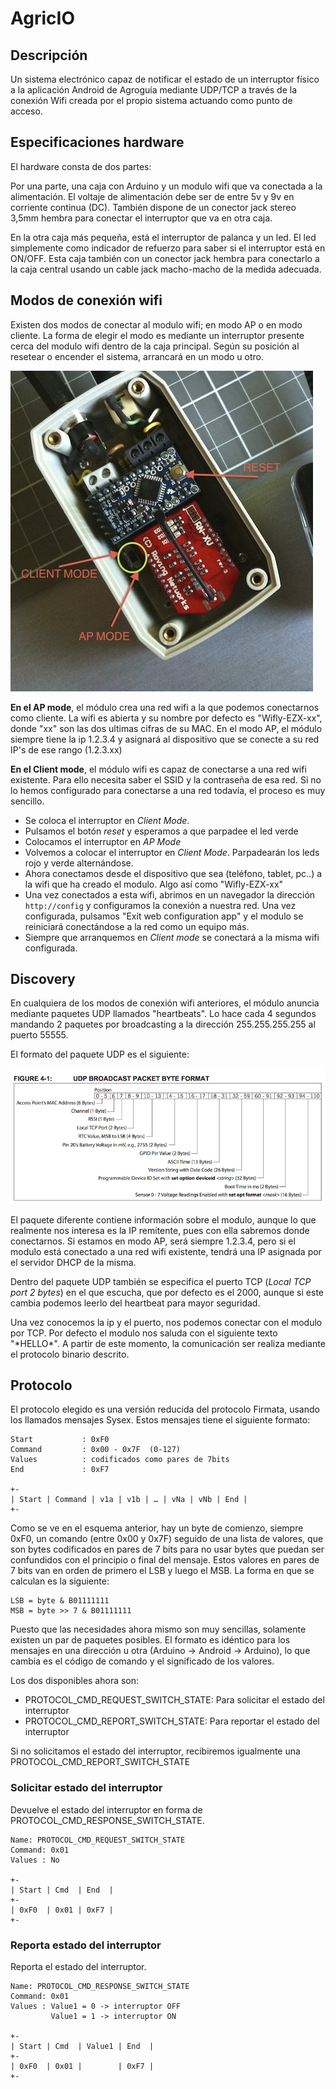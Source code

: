 # AgricIO

## Descripción 

Un sistema electrónico capaz de notificar el estado de un interruptor físico a la aplicación Android de Agroguía mediante UDP/TCP a través de la conexión Wifi creada por el propio sistema actuando como punto de acceso. 

## Especificaciones hardware


El hardware consta de dos partes:

Por una parte, una caja con Arduino y un modulo wifi que va conectada a la alimentación. El voltaje de alimentación debe ser de entre 5v y 9v en corriente continua (DC). También dispone de un conector jack stereo 3,5mm hembra para conectar el interruptor que va en otra caja.

En la otra caja más pequeña, está el interruptor de palanca y un led. El led simplemente como indicador de refuerzo para saber si el interruptor está en ON/OFF. Esta caja también con un conector jack hembra para conectarlo a la caja central usando un cable jack macho-macho de la medida adecuada.


## Modos de conexión wifi

Existen dos modos de conectar al modulo wifi; en modo AP o en modo cliente. La forma de elegir el modo es mediante un interruptor presente cerca del modulo wifi dentro de la caja principal. Según su posición al resetear o encender el sistema, arrancará en un modo u otro.

![](wifi-mode.jpg) 

**En el AP mode**, el módulo crea una red wifi a la que podemos conectarnos como cliente. La wifi es abierta y su nombre por defecto es "Wifly-EZX-xx", donde "xx" son las dos ultimas cifras de su MAC. En el modo AP, el módulo siempre tiene la ip 1.2.3.4 y asignará al dispositivo que se conecte a su red IP's de ese rango (1.2.3.xx)

**En el Client mode**, el módulo wifi es capaz de conectarse a una red wifi existente. Para ello necesita saber el SSID y la contraseña de esa red. Si no lo hemos configurado para conectarse a una red todavía, el proceso es muy sencillo. 

- Se coloca el interruptor en *Client Mode*. 
- Pulsamos el botón *reset* y esperamos a que parpadee el led verde
- Colocamos el interruptor en *AP Mode*
- Volvemos a colocar el interruptor en *Client Mode*. Parpadearán los leds rojo y verde alternándose.
- Ahora conectamos desde el dispositivo que sea (teléfono, tablet, pc..) a la wifi que ha creado el modulo. Algo así como "Wifly-EZX-xx"
- Una vez conectados a esta wifi, abrimos en un navegador la dirección `http://config` y configuramos la conexión a nuestra red. Una vez configurada, pulsamos "Exit web configuration app" y el modulo se reiniciará conectándose a la red como un equipo más. 
- Siempre que arranquemos en *Client mode* se conectará a la misma wifi configurada.

## Discovery

En cualquiera de los modos de conexión wifi anteriores, el módulo anuncia mediante paquetes UDP llamados "heartbeats". Lo hace cada 4 segundos mandando 2 paquetes por broadcasting a la dirección 255.255.255.255 al puerto 55555.

El formato del paquete UDP es el siguiente:

![](udp-packet.png) 

El paquete diferente 
contiene información sobre el modulo, aunque lo que realmente nos interesa es la IP remitente, pues con ella sabremos donde conectarnos. Si estamos en modo AP, será siempre 1.2.3.4, pero si el modulo está conectado a una red wifi existente, tendrá una IP asignada por el servidor DHCP de la misma.

Dentro del paquete UDP también se especifica el puerto TCP (*Local TCP port 2 bytes*) en el que escucha, que por defecto es el 2000, aunque si este cambia podemos leerlo del heartbeat para mayor seguridad.

Una vez conocemos la ip y el puerto, nos podemos conectar con el modulo por TCP. Por defecto el modulo nos saluda con el siguiente texto "\*HELLO\*". A partir de este momento, la comunicación ser realiza mediante el protocolo binario descrito.


## Protocolo 

El protocolo elegido es una versión reducida del protocolo Firmata, usando los llamados mensajes Sysex. Estos mensajes tiene el siguiente formato:

	Start           : 0xF0
	Command         : 0x00 - 0x7F  (0-127)
	Values          : codificados como pares de 7bits
	End             : 0xF7

	+-
	| Start | Command | v1a | v1b | … | vNa | vNb | End |
	+-
	
Como se ve en el esquema anterior, hay un byte de comienzo, siempre 0xF0, un comando (entre 0x00 y 0x7F) seguido de una lista de valores, que son bytes codificados en pares de 7 bits para no usar bytes que puedan ser confundidos con el principio o final del mensaje. Estos valores en pares de 7 bits van en orden de primero el LSB y luego el MSB. La forma en que se calculan es la siguiente:

	LSB = byte & B01111111
	MSB = byte >> 7 & B01111111
	
Puesto que las necesidades ahora mismo son muy sencillas, solamente existen un par de paquetes posibles. El formato es idéntico para los mensajes en una dirección u otra (Arduino -> Android -> Arduino), lo que cambia es el código de comando y el significado de los valores.

Los dos disponibles ahora son: 

- PROTOCOL_CMD_REQUEST_SWITCH_STATE: Para solicitar el estado del interruptor
- PROTOCOL_CMD_REPORT_SWITCH_STATE: Para reportar el estado del interruptor

Si no solicitamos el estado del interruptor, recibiremos igualmente una PROTOCOL_CMD_REPORT_SWITCH_STATE

### Solicitar estado del interruptor

Devuelve el estado del interruptor en forma de PROTOCOL_CMD_RESPONSE_SWITCH_STATE.

	Name: PROTOCOL_CMD_REQUEST_SWITCH_STATE   
	Command: 0x01
	Values : No

	+-
	| Start | Cmd  | End  |
	+-
	| 0xF0  | 0x01 | 0xF7 |
	+-
	
### Reporta estado del interruptor

Reporta el estado del interruptor.

	Name: PROTOCOL_CMD_RESPONSE_SWITCH_STATE   
	Command: 0x01
	Values : Value1 = 0 -> interruptor OFF
	         Value1 = 1 -> interruptor ON

	+-
	| Start | Cmd  | Value1 | End  |
	+-
	| 0xF0  | 0x01 |        | 0xF7 |
	+-





